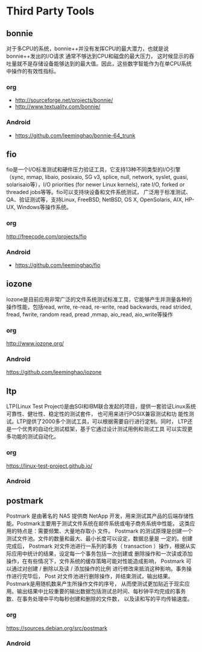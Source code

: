 # Third Party Tools

## bonnie

对于多CPU的系统，bonnie++并没有发挥CPU的最大潜力，也就是说bonnie++发出的I/O请求 通常不够达到CPU和磁盘的最大压力，
这时候显示的吞吐量就不是存储设备能够达到的最大值。因此，这些数字智能作为在单CPU系统中操作的有效性指标。

### org

* http://sourceforge.net/projects/bonnie/
* http://www.textuality.com/bonnie/

### Android

* https://github.com/leeminghao/bonnie-64_trunk

## fio

fio是一个I/O标准测试和硬件压力验证工具，它支持13种不同类型的I/O引擎（sync, mmap, libaio,
posixaio, SG v3, splice, null, network, syslet, guasi, solarisaio等），I/O priorities
(for newer Linux kernels), rate I/O, forked or threaded jobs等等。fio可以支持块设备和文件系统测试，
广泛用于标准测试、QA、验证测试等，支持Linux, FreeBSD, NetBSD, OS X, OpenSolaris, AIX, HP-UX, Windows等操作系统。

### org

http://freecode.com/projects/fio

### Android

* https://github.com/leeminghao/fio

## iozone

Iozone是目前应用非常广泛的文件系统测试标准工具，它能够产生并测量各种的操作性能，包括read, write,
re-read, re-write, read backwards, read strided, fread, fwrite, random read, pread ,mmap, aio_read, aio_write等操作

### org

http://www.iozone.org/

### Android

https://github.com/leeminghao/iozone

## ltp

LTP(Linux Test Project)是由SGI和IBM联合发起的项目，提供一套验证Linux系统可靠性、健壮性、稳定性的测试套件，
也可用来进行POSIX兼容测试和功 能性测试。LTP提供了2000多个测试工具，可以根据需要自行进行定制。同时，
LTP还是一个优秀的自动化测试框架，基于它通过设计测试用例和测试工具 可以实现更多功能的测试自动化。

### org

https://linux-test-project.github.io/

### Android


## postmark

Postmark 是由著名的 NAS 提供商 NetApp 开发，用来测试其产品的后端存储性能。Postmark主要用于测试文件系统在邮件系统或电子商务系统中性能，
这类应用的特点是：需要频繁、大量地存取小 文件。 Postmark 的测试原理是创建一个测试文件池。文件的数量和最大、最小长度可以设定，数据总量是
一定的。创建完成后， Postmark 对文件池进行一系列的事务（ transaction ）操作，根据从实际应用中统计的结果，设定每一个事务包括一次创建或
删除操作和一次读或添加操作，在有些情况下，文件系统的缓存策略可能对性能造成影响， Postmark 可以通过对创建 / 删除以及读 / 添加操作的比例
进行修改来抵消这种影响。事务操作进行完毕后， Post 对文件池进行删除操作，并结束测试，输出结果。 Postmark是用随机数来产生所操作文件的序号，
从而使测试更加贴近于现实应用。输出结果中比较重要的输出数据包括测试总时间、每秒钟平均完成的事务 数、在事务处理中平均每秒创建和删除的文件数，
以及读和写的平均传输速度。

### org

https://sources.debian.org/src/postmark

### Android
